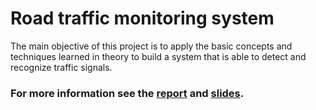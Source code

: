 # Road traffic monitoring system
The main objective of this project is to apply the basic concepts and techniques learned in theory to build a system that is able to detect and recognize traffic signals.

### For more information see the [report](https://drive.google.com/file/d/1e1xrDu5cScpWwzy1_H3wzTxVutJFBM7M/view?usp=sharing) and [slides](https://docs.google.com/presentation/d/1i6mCk7M9S2_9BwLvgRGfxXa3VOz3jPq9z2R4t725Me8/edit?usp=sharing).
